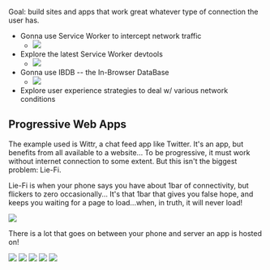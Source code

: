 Goal: build sites and apps that work great whatever type of connection the user has.

* Gonna use Service Worker to intercept network traffic
  - ![](/images/service-worker.png)
* Explore the latest Service Worker devtools
  - ![](/images/service-worker-devtools.png)
* Gonna use IBDB -- the In-Browser DataBase
  - ![](/images/in-browser-database.png)
* Explore user experience strategies to deal w/ various network conditions


## Progressive Web Apps
The example used is Wittr, a chat feed app like Twitter. It's an app, but benefits from all
available to a website... To be progressive, it must work without internet connection to some extent. But
this isn't the biggest problem: Lie-Fi.

Lie-Fi is when your phone says you have about 1bar of connectivity, but flickers to zero 
occasionally... It's that 1bar that gives you false hope, and keeps you waiting for a page
to load...when, in truth, it will never load!

![](/images/Lie-Fi.png)

There is a lot that goes on between your phone and server an app is hosted on!

![](/images/between-your-phone-and-server-1.png)
![](/images/between-your-phone-and-server-2.png)
![](/images/between-your-phone-and-server-3.png)
![](/images/between-your-phone-and-server-4.png)
![](/images/between-your-phone-and-server-5.png)
